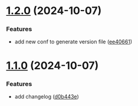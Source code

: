 # [1.2.0](https://github.com/lorenzomiscoli/automating-semantic-release/compare/v1.1.0...v1.2.0) (2024-10-07)


### Features

* add new conf to generate version file ([ee40661](https://github.com/lorenzomiscoli/automating-semantic-release/commit/ee406618997f41eb897cf33b596e100ae3fbc9e4))

# [1.1.0](https://github.com/lorenzomiscoli/automating-semantic-release/compare/v1.0.0...v1.1.0) (2024-10-07)


### Features

* add changelog ([d0b443e](https://github.com/lorenzomiscoli/automating-semantic-release/commit/d0b443ee0f45a39bf50db0c95e92dd4eed625871))
